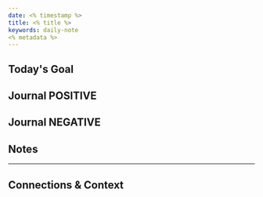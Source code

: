 ```yaml
---
date: <% timestamp %>
title: <% title %>
keywords: daily-note
<% metadata %>
---
```


## Today's Goal
<!-- What is the one most important thing you want to accomplish today? -->


## Journal POSITIVE
<!-- Wins: What went well today? What are you grateful for? -->


## Journal NEGATIVE
<!-- Blockers: What issues arose today? What did you/are you doing to remediate them? -->


## Notes
<!-- Fleeting thoughts, ideas, or other notes from the day -->


---
## Connections & Context
